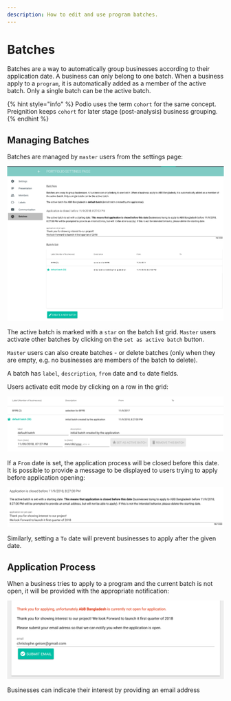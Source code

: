 ```yaml
---
description: How to edit and use program batches.
---
```


# Batches

Batches are a way to automatically group businesses according to their application date. A business can only belong to one batch. When a business apply to a `program`, it is automatically added as a member of the active batch. Only a single batch can be the active batch.

{% hint style="info" %}
Podio uses the term `cohort` for the same concept. Preignition keeps `cohort` for later stage \(post-analysis\) business grouping.
{% endhint %}

## Managing Batches

Batches are managed by `master` users from the settings page:

![Main Batch page](../.gitbook/assets/image%20%283%29.png)

The active batch is marked with a `star` on the batch list grid. `Master` users activate other batches by clicking on the `set as active batch` button.

`Master` users can also create batches - or delete batches \(only when they are empty, e.g. no businesses are members of the batch to delete\).

A batch has `label`, `description`, `from` date and `to` date fields.

Users activate edit mode by clicking on a row in the grid:

![Batch details](../.gitbook/assets/image%20%285%29.png)

If a `From` date is set, the application process will be closed before this date. It is possible to provide a message to be displayed to users trying to apply before application opening:

![Example of batch closing date](../.gitbook/assets/image%20%287%29.png)

Similarly, setting a `To` date will prevent businesses to apply after the given date.



## Application Process

When a business tries to apply to a program and the current batch is not open, it will be provided with the appropriate notification:

![Message informing users that the application process is currently closed](../.gitbook/assets/image%20%288%29.png)

Businesses can indicate their interest by providing an email address

